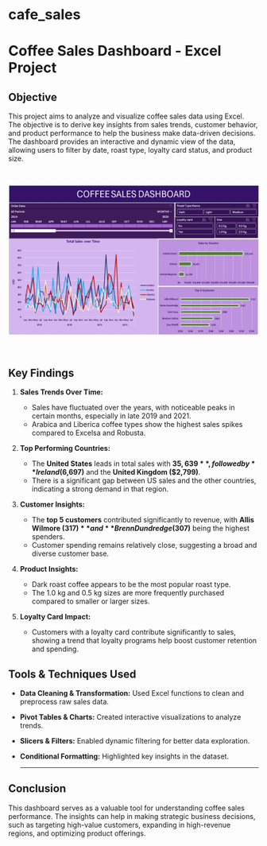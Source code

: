 # cafe_sales

# Coffee Sales Dashboard - Excel Project

## **Objective**

This project aims to analyze and visualize coffee sales data using Excel. The objective is to derive key insights from sales trends, customer behavior, 
and product performance to help the business make data-driven decisions. The dashboard provides an interactive and dynamic view of the data, allowing users 
to filter by date, roast type, loyalty card status, and product size.


<br>

![dashb_oard](https://github.com/Firdousrahmani/cafe_sales/blob/main/cofee%20sales%20dashboard.png)

<br>


## **Key Findings**  

1. **Sales Trends Over Time:**  
   - Sales have fluctuated over the years, with noticeable peaks in certain months, especially in late 2019 and 2021.  
   - Arabica and Liberica coffee types show the highest sales spikes compared to Excelsa and Robusta.  

2. **Top Performing Countries:**  
   - The **United States** leads in total sales with **$35,639**, followed by **Ireland ($6,697)** and the **United Kingdom ($2,799)**.  
   - There is a significant gap between US sales and the other countries, indicating a strong demand in that region.  

3. **Customer Insights:**  
   - The **top 5 customers** contributed significantly to revenue, with **Allis Wilmore ($317)** and **Brenn Dundredge ($307)** being the highest spenders.  
   - Customer spending remains relatively close, suggesting a broad and diverse customer base.  

4. **Product Insights:**  
   - Dark roast coffee appears to be the most popular roast type.  
   - The 1.0 kg and 0.5 kg sizes are more frequently purchased compared to smaller or larger sizes.  

5. **Loyalty Card Impact:**  
   - Customers with a loyalty card contribute significantly to sales, showing a trend that loyalty programs help boost customer retention and spending.  

## **Tools & Techniques Used**  
- **Data Cleaning & Transformation:** Used Excel functions to clean and preprocess raw sales data.  
- **Pivot Tables & Charts:** Created interactive visualizations to analyze trends.  
- **Slicers & Filters:** Enabled dynamic filtering for better data exploration.  
- **Conditional Formatting:** Highlighted key insights in the dataset.

  ---

## **Conclusion**  
This dashboard serves as a valuable tool for understanding coffee sales performance. The insights can help in making strategic business decisions, such as targeting high-value customers, expanding in high-revenue regions, and optimizing product offerings.  





